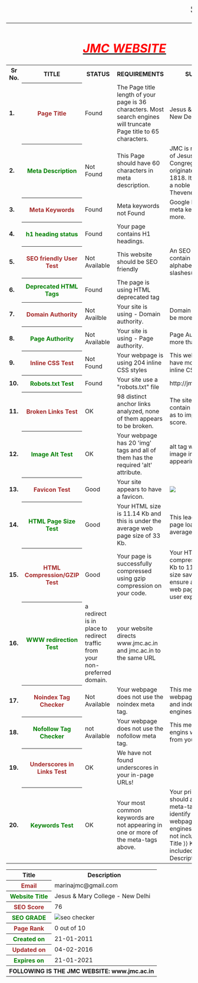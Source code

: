 <html>
<head><b><h1><marquee>SEO REPORT</marquee></h1></b></head>
<table>
<th colspan="6"><b><u><i><h1><font color="red">JMC WEBSITE</font></h1></i></u></b></th>
<tr>
<th><b>Sr No.</b></th><th><b>TITLE</b></th><th><b>STATUS</b></th><th><b>REQUIREMENTS</b></th><th><b>SUGGESTION</b></th>
</tr>
<tr>
<td><b>1.</b></td>
<th><font color="brown" font size="3">Page Title</font></th>
<td>Found</td>
<td>The Page title length of your page is 36 characters. Most search engines will truncate Page title to 65 characters.</td>
<td>Jesus & Mary College - New Delhi</td>
</tr>
<tr>
<td><b>2.</b></td>
<th><font color="green" font size="3">Meta Description</font></th>
<td>Not Found</td>
<td>This Page should have 60 characters in meta description.</td>
<td>JMC is run by the Sisters of Jesus & Mary Congregation which originated in France in 1818. It was founded by a noble lady St. Claudine Thevenet.</td>
</tr>
<tr>
<td><b>3.</b></td>
<th><font color="brown" font size="3">Meta Keywords</font></th>
<td>Found</td>
<td>Meta keywords not Found</td>
<td>Google Does not accept meta keywords any more.</td>
</tr>
<tr>
<td><b>4.</b></td>
<th><font color="green" font size="3">h1 heading status</font></th>
<td>Found</td>
<td>Your page contains H1 headings.</td>
</tr>
<tr>
<td><b>5.</b></td>
<th><font color="brown" font size="3">SEO friendly User Test</font></th>
<td>Not Available</td>
<td>This website should be SEO friendly</td>
<td>An SEO friendly url must contain only lower alphabets, numbers, slashes(/), dash(-).</td>
</tr>
<tr>
<td><b>6.</b></td>
<th><font color="green" font size="3">Deprecated HTML Tags</font></th>
<td>Found</td>
<td>The page is using HTML deprecated tag</td>
</tr>
<tr>
<td><b>7.</b></td>
<th><font color="brown" font size="3">Domain Authority</font></th>
<td>Not Availble</td>
<td>Your site is using - Domain authority.</td>
<td>Domain Authority should be more than 20.</td>
</tr>
<tr>
<td><b>8.</b></td>
<th><font color="green" font size="3">Page Authority</font></th>
<td>Not Available</td>
<td>Your site is using - Page authority.</td>
<td>Page Authority should be more than 20</td>
</tr>
<tr>
<td><b>9.</b></td>
<th><font color="brown" font size="3">Inline CSS Test</font></th>
<td>Not Found</td>
<td>Your webpage is using 204 inline CSS styles</td>
<td>This webpage should have more than 300 inline CSS styles.</td>
</tr>
<tr>
<td><b>10.</b></td>
<th><font color="green" font size="3">Robots.txt Test</font></th>
<td>Found</td>
<td>Your site use a "robots.txt" file</td>
<td> http://jmc.ac.in/robots.txt </td>
</tr>
<tr>
<td><b>11.</b></td>
<th><font color="brown" font size="3">Broken Links Test</font></th>
<td>OK</td>
<td>98 distinct anchor links analyzed, none of them appears to be broken.</td>
<td>The site should not contain Broken links so as to improve the seo score.</td>
</tr>
<tr>
<td><b>12.</b></td>
<th><font color="green" font size="3">Image Alt Test</font></th>
<td>OK</td>
<td>Your webpage has 20 'img' tags and all of them has the required 'alt' attribute.</td>
<td>alt tag will describe your image in case it's not appearing on webpage</td>
</tr>
<tr>
<td><b>13.</b></td>
<th><font color="brown" font size="3">Favicon Test</font></th>
<td>Good</td>
<td>Your site appears to have a favicon.</td>
<td><img src=https://upload.wikimedia.org/wikipedia/en/1/19/Jesus_and_Mary_College.gif></td>
</tr>
<tr>
<td><b>14.</b></td>
<th><font color="green" font size="3">HTML Page Size Test</font></th>
<td>Good</td>
<td>Your HTML size is 11.14 Kb and this is under the average web page size of 33 Kb.</td>
<td>This leads to a faster page loading time than average.</td>
</tr>
<tr>
<td><b>15.</b></td>
<th><font color="brown" font size="3">HTML Compression/GZIP Test </font></th>
<td>Good</td>
<td>Your page is successfully compressed using gzip compression on your code.</td>
<td>Your HTML is compressed from 43.46 Kb to 11.14 Kb (74 % size savings). This helps ensure a faster loading web page and improved user experience.</td>
</tr>
<tr>
<td><b>16.</b></td>
<th><font color="green" font size="3">WWW redirection Test</font></th>
<td>a redirect is in place to redirect traffic from your non-preferred domain.</td>
<td> your website directs www.jmc.ac.in and jmc.ac.in to the same URL</td>
</tr>
<tr>
<td><b>17.</b></td>
<th><font color="brown" font size="3">Noindex Tag Checker</font></th>
<td>Not Available</td>
<td>Your webpage does not use the noindex meta tag.</td>
<td>This means that your webpage will be read and indexed by search engines.</td>
</tr>
<tr>
<td><b>18.</b></td>
<th><font color="green" font size="3">Nofollow Tag Checker</font></th>
<td>not Available</td>
<td>Your webpage does not use the nofollow meta tag. </td>
<td> This means that search engins will crawl all links from your webpage.</td>
</tr>
<tr>
<td><b>19.</b></td>
<th><font color="brown" font size="3">Underscores in Links Test</font></th>
<td>OK</td>
<td> We have not found underscores in your in-page URLs!</td>
</tr>
<tr>
<td><b>20.</b></td>
<th><font color="green" font size="3">Keywords Test</font></th>
<td>OK</td>
<td>Your most common keywords are not appearing in one or more of the meta-tags above. </td>
<td> Your primary keywords should appear in your meta-tags to help identify the topic of your webpage to search engines.
⟩⟩  Keyword(s) not included in Meta-Title
⟩⟩  Keyword(s) not included in Meta-Description</td>
</tr>
</table>

<table>
<th><b>Title</b></th><th><b>Description</b></th>
<tr>
<th><font color="brown" font size="3">Email</font></th>
<td>marinajmc@gmail.com</td>
</tr>
<tr>
<th><font color="green" font size="3">Website Title</font></th>
<td>Jesus & Mary College - New Delhi</td>
</tr>
<tr>
<th><font color="brown" font size="3">SEO Score</font></th>
<td>76</td>
</tr>
<tr>
<th><font color="green" font size="3">SEO GRADE</font></th>
<td><img src="http://smallseotools.com/imgs/badge-golden-xs.png" alt="seo checker"></td>
</tr>
<tr>
<th><font color="brown" font size="3">Page Rank</font></th>
<td>0 out of 10</td>
</tr>
<tr>
<th><font color="green" font size="3">Created on</font></th>
<td>21-01-2011</td>
</tr>
<tr>
<th><font color="brown" font size="3">Updated on</font></th>
<td>04-02-2016</td>
</tr>
<tr>
<th><font color="green" font size="3">Expires on</font></th>
<td>21-01-2021</td>
</tr>
<th colspan="6">FOLLOWING IS THE JMC WEBSITE: www.jmc.ac.in </th>
</table>
</html>

